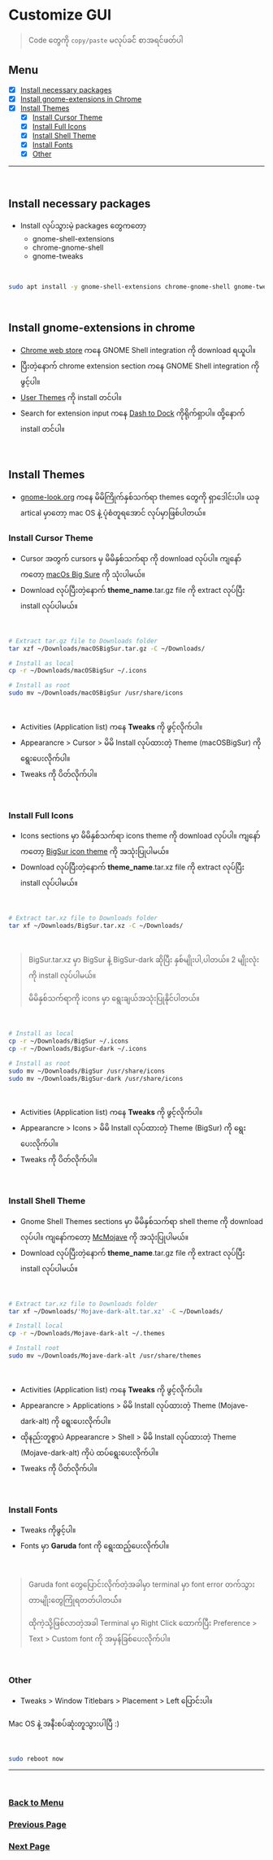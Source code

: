 # Customize GUI

> Code တွေကို `copy/paste` မလုပ်ခင်် စာအရင်ဖတ်ပါ

## Menu

- [x] [Install necessary packages](#install-necessary-packages)
- [x] [Install gnome-extensions in Chrome](#install-gnome-extensions-in-chrome)
- [x] [Install Themes](#install-themes)
  - [x] [Install Cursor Theme](#install-cursor-theme)
  - [x] [Install Full Icons](#install-full-icons)
  - [x] [Install Shell Theme](#install-shell-theme)
  - [x] [Install Fonts](#install-fonts)
  - [x] [Other](#other)

---

</br>

## Install necessary packages

- Install လုပ်သွားမဲ့ packages တွေကတော့
  - gnome-shell-extensions
  - chrome-gnome-shell
  - gnome-tweaks

</br>

```bash
sudo apt install -y gnome-shell-extensions chrome-gnome-shell gnome-tweaks
```

</br>

## Install gnome-extensions in chrome

- [Chrome web store](https://chrome.google.com/webstore/category/extensions?hl=en-US) ကနေ GNOME Shell integration ကို download ရယူပါ။
- ပြီးတဲ့နောက် chrome extension section ကနေ GNOME Shell integration ကိုဖွင့်ပါ။
- [User Themes](https://extensions.gnome.org/extension/19/user-themes/) ကို install တင်ပါ။
- Search for extension input ကနေ [Dash to Dock](https://extensions.gnome.org/extension/307/dash-to-dock/) ကိုရိုက်ရှာပါ။ ထို့နောက် install တင်ပါ။

</br>

## Install Themes

- [gnome-look.org](https://www.gnome-look.org/browse/) ကနေ မိမိကြိုက်နှစ်သက်ရာ themes တွေကို ရှာဒေါင်းပါ။ ယခု artical မှာတော့ mac OS နဲ့ ပုံစံတူရအောင် လုပ်မှာဖြစ်ပါတယ်။

### Install Cursor Theme

- Cursor အတွက် cursors မှ မိမိနှစ်သက်ရာ ကို download လုပ်ပါ။ ကျနော်ကတော့ [macOs Big Sure](https://www.gnome-look.org/p/1408466) ကို သုံးပါမယ်။
- Download လုပ်ပြီးတဲ့နောက် **theme_name**.tar.gz file ကို extract လုပ်ပြီး install လုပ်ပါမယ်။
</br>

```bash
# Extract tar.gz file to Downloads folder
tar xzf ~/Downloads/macOSBigSur.tar.gz -C ~/Downloads/ 

# Install as local
cp -r ~/Downloads/macOSBigSur ~/.icons

# Install as root
sudo mv ~/Downloads/macOSBigSur /usr/share/icons  
```

</br>

- Activities (Application list) ကနေ **Tweaks** ကို ဖွင့်လိုက်ပါ။
- Appearancre > Cursor > မိမိ Install လုပ်ထားတဲ့ Theme (macOSBigSur) ကို ရွေးပေးလိုက်ပါ။
- Tweaks ကို ပိတ်လိုက်ပါ။

</br>

### Install Full Icons

- Icons sections မှာ မိမိနှစ်သက်ရာ icons theme ကို download လုပ်ပါ။ ကျနော်ကတော့ [BigSur icon theme](https://www.gnome-look.org/p/1399044) ကို အသုံးပြုပါမယ်။
- Download လုပ်ပြီးတဲ့နောက် **theme_name**.tar.xz file ကို extract လုပ်ပြီး install လုပ်ပါမယ်။

</br>

```bash
# Extract tar.xz file to Downloads folder
tar xf ~/Downloads/BigSur.tar.xz -C ~/Downloads/
```

</br>

> BigSur.tar.xz မှာ BigSur နဲ့ BigSur-dark ဆိုပြီး နှစ်မျိုးပါ,ပါတယ်။ 2 မျိုးလုံးကို install လုပ်ပါမယ်။
>
> မိမိနှစ်သက်ရာကို icons မှာ ရွေးချယ်အသုံးပြုနိုင်ပါတယ်။

</br>

```bash
# Install as local
cp -r ~/Downloads/BigSur ~/.icons
cp -r ~/Downloads/BigSur-dark ~/.icons

# Install as root
sudo mv ~/Downloads/BigSur /usr/share/icons
sudo mv ~/Downloads/BigSur-dark /usr/share/icons
```

</br>

- Activities (Application list) ကနေ **Tweaks** ကို ဖွင့်လိုက်ပါ။
- Appearancre > Icons > မိမိ Install လုပ်ထားတဲ့ Theme (BigSur) ကို ရွေးပေးလိုက်ပါ။
- Tweaks ကို ပိတ်လိုက်ပါ။

</br>

### Install Shell Theme

- Gnome Shell Themes sections မှာ မိမိနှစ်သက်ရာ shell theme ကို download လုပ်ပါ။ ကျနော်ကတော့ [McMojave](https://www.gnome-look.org/p/1275087/) ကို အသုံးပြုပါမယ်။
- Download လုပ်ပြီးတဲ့နောက် **theme_name**.tar.gz file ကို extract လုပ်ပြီး install လုပ်ပါမယ်။

</br>

```bash
# Extract tar.xz file to Downloads folder
tar xf ~/Downloads/'Mojave-dark-alt.tar.xz' -C ~/Downloads/

# Install local
cp -r ~/Downloads/Mojave-dark-alt ~/.themes

# Install root
sudo mv ~/Downloads/Mojave-dark-alt /usr/share/themes
```

</br>

- Activities (Application list) ကနေ **Tweaks** ကို ဖွင့်လိုက်ပါ။
- Appearancre > Applications > မိမိ Install လုပ်ထားတဲ့ Theme (Mojave-dark-alt) ကို ရွေးပေးလိုက်ပါ။
- ထိုနည်းတူစွာပဲ Appearancre > Shell > မိမိ Install လုပ်ထားတဲ့ Theme (Mojave-dark-alt) ကိုပဲ ထပ်ရွေးပေးလိုက်ပါ။
- Tweaks ကို ပိတ်လိုက်ပါ။

</br>

### Install Fonts

- Tweaks ကိုဖွင့်ပါ။
- Fonts မှာ **Garuda** font ကို ရွေးထည့်ပေးလိုက်ပါ။

</br>

> Garuda font တွေပြောင်းလိုက်တဲ့အခါမှာ terminal မှာ font error တက်သွားတာမျိုးတွေကြုံရတတ်ပါတယ််။
>
> ထိုကဲ့သို့ဖြစ်လာတဲ့အခါ Terminal မှာ Right Click ထောက်ပြီး Preference > Text > Custom font ကို အမှန်ခြစ်ပေးလိုက်ပါ။

</br>

### Other

- Tweaks > Window Titlebars > Placement > Left ပြောင်းပါ။

Mac OS နဲ့ အနီးစပ်ဆုံးတူသွားပါပြီ :)

</br>

```bash
sudo reboot now
```

---

</br>

### [Back to Menu](#menu)

### [Previous Page](/5.Customize_shell.md)

### [Next Page](/5.Customize_shell.md#customize-shell-with-zsh)
